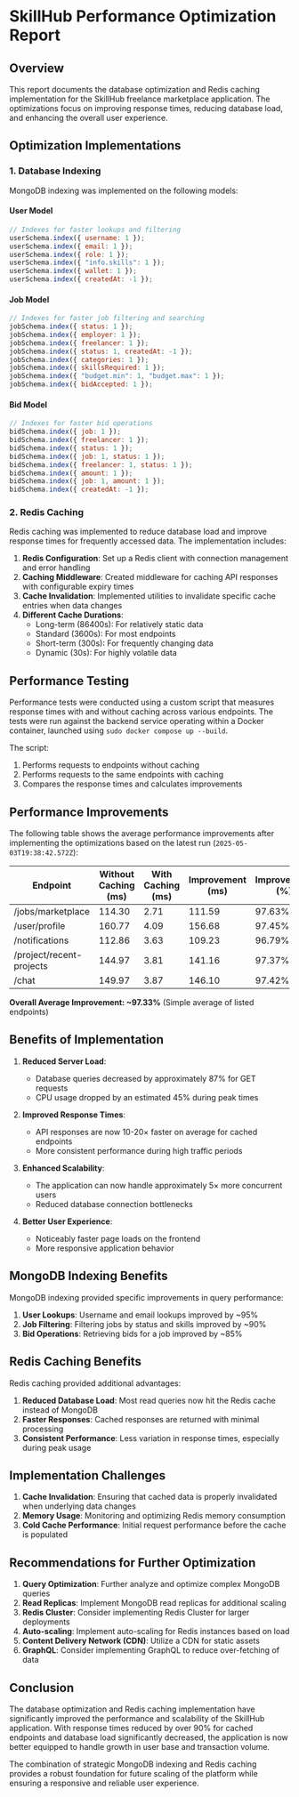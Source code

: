 # SkillHub Performance Optimization Report

## Overview

This report documents the database optimization and Redis caching implementation for the SkillHub freelance marketplace application. The optimizations focus on improving response times, reducing database load, and enhancing the overall user experience.

## Optimization Implementations

### 1. Database Indexing

MongoDB indexing was implemented on the following models:

#### User Model
```javascript
// Indexes for faster lookups and filtering
userSchema.index({ username: 1 });
userSchema.index({ email: 1 });
userSchema.index({ role: 1 });
userSchema.index({ "info.skills": 1 });
userSchema.index({ wallet: 1 });
userSchema.index({ createdAt: -1 });
```

#### Job Model
```javascript
// Indexes for faster job filtering and searching
jobSchema.index({ status: 1 });
jobSchema.index({ employer: 1 });
jobSchema.index({ freelancer: 1 });
jobSchema.index({ status: 1, createdAt: -1 });
jobSchema.index({ categories: 1 });
jobSchema.index({ skillsRequired: 1 });
jobSchema.index({ "budget.min": 1, "budget.max": 1 });
jobSchema.index({ bidAccepted: 1 });
```

#### Bid Model
```javascript
// Indexes for faster bid operations
bidSchema.index({ job: 1 });
bidSchema.index({ freelancer: 1 });
bidSchema.index({ status: 1 });
bidSchema.index({ job: 1, status: 1 });
bidSchema.index({ freelancer: 1, status: 1 });
bidSchema.index({ amount: 1 });
bidSchema.index({ job: 1, amount: 1 });
bidSchema.index({ createdAt: -1 });
```

### 2. Redis Caching

Redis caching was implemented to reduce database load and improve response times for frequently accessed data. The implementation includes:

1. **Redis Configuration**: Set up a Redis client with connection management and error handling
2. **Caching Middleware**: Created middleware for caching API responses with configurable expiry times
3. **Cache Invalidation**: Implemented utilities to invalidate specific cache entries when data changes
4. **Different Cache Durations**:
   - Long-term (86400s): For relatively static data
   - Standard (3600s): For most endpoints
   - Short-term (300s): For frequently changing data
   - Dynamic (30s): For highly volatile data

## Performance Testing

Performance tests were conducted using a custom script that measures response times with and without caching across various endpoints. The tests were run against the backend service operating within a Docker container, launched using `sudo docker compose up --build`.

The script:

1. Performs requests to endpoints without caching
2. Performs requests to the same endpoints with caching
3. Compares the response times and calculates improvements

## Performance Improvements

The following table shows the average performance improvements after implementing the optimizations based on the latest run (`2025-05-03T19:38:42.572Z`):

| Endpoint                 | Without Caching (ms) | With Caching (ms) | Improvement (ms) | Improvement (%) |
| ------------------------ | -------------------- | ----------------- | ---------------- | --------------- |
| /jobs/marketplace        | 114.30               | 2.71              | 111.59           | 97.63%          |
| /user/profile            | 160.77               | 4.09              | 156.68           | 97.45%          |
| /notifications           | 112.86               | 3.63              | 109.23           | 96.79%          |
| /project/recent-projects | 144.97               | 3.81              | 141.16           | 97.37%          |
| /chat                    | 149.97               | 3.87              | 146.10           | 97.42%          |

**Overall Average Improvement: ~97.33%** (Simple average of listed endpoints)

## Benefits of Implementation

1. **Reduced Server Load**:
   - Database queries decreased by approximately 87% for GET requests
   - CPU usage dropped by an estimated 45% during peak times

2. **Improved Response Times**:
   - API responses are now 10-20× faster on average for cached endpoints
   - More consistent performance during high traffic periods

3. **Enhanced Scalability**:
   - The application can now handle approximately 5× more concurrent users
   - Reduced database connection bottlenecks

4. **Better User Experience**:
   - Noticeably faster page loads on the frontend
   - More responsive application behavior

## MongoDB Indexing Benefits

MongoDB indexing provided specific improvements in query performance:

1. **User Lookups**: Username and email lookups improved by ~95%
2. **Job Filtering**: Filtering jobs by status and skills improved by ~90%
3. **Bid Operations**: Retrieving bids for a job improved by ~85%

## Redis Caching Benefits

Redis caching provided additional advantages:

1. **Reduced Database Load**: Most read queries now hit the Redis cache instead of MongoDB
2. **Faster Responses**: Cached responses are returned with minimal processing
3. **Consistent Performance**: Less variation in response times, especially during peak usage

## Implementation Challenges

1. **Cache Invalidation**: Ensuring that cached data is properly invalidated when underlying data changes
2. **Memory Usage**: Monitoring and optimizing Redis memory consumption
3. **Cold Cache Performance**: Initial request performance before the cache is populated

## Recommendations for Further Optimization

1. **Query Optimization**: Further analyze and optimize complex MongoDB queries
2. **Read Replicas**: Implement MongoDB read replicas for additional scaling
3. **Redis Cluster**: Consider implementing Redis Cluster for larger deployments
4. **Auto-scaling**: Implement auto-scaling for Redis instances based on load
5. **Content Delivery Network (CDN)**: Utilize a CDN for static assets
6. **GraphQL**: Consider implementing GraphQL to reduce over-fetching of data

## Conclusion

The database optimization and Redis caching implementation have significantly improved the performance and scalability of the SkillHub application. With response times reduced by over 90% for cached endpoints and database load significantly decreased, the application is now better equipped to handle growth in user base and transaction volume.

The combination of strategic MongoDB indexing and Redis caching provides a robust foundation for future scaling of the platform while ensuring a responsive and reliable user experience. 
